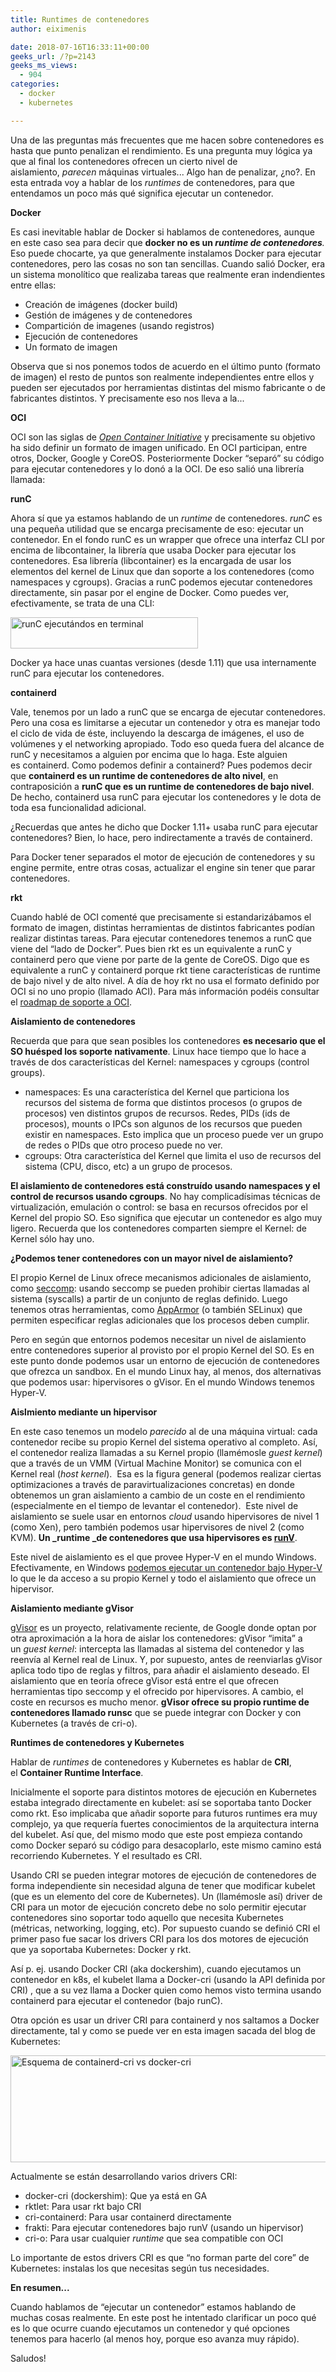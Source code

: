 ```yaml
---
title: Runtimes de contenedores
author: eiximenis

date: 2018-07-16T16:33:11+00:00
geeks_url: /?p=2143
geeks_ms_views:
  - 904
categories:
  - docker
  - kubernetes

---
```

Una de las preguntas más frecuentes que me hacen sobre contenedores es hasta que punto penalizan el rendimiento. Es una pregunta muy lógica ya que al final los contenedores ofrecen un cierto nivel de aislamiento, _parecen_ máquinas virtuales... Algo han de penalizar, ¿no?. En esta entrada voy a hablar de los _runtimes_ de contenedores, para que entendamos un poco más qué significa ejecutar un contenedor.
  
<!--more-->


  
**Docker**
  
Es casi inevitable hablar de Docker si hablamos de contenedores, aunque en este caso sea para decir que **docker no es un _runtime de contenedores_**_._ Eso puede chocarte, ya que generalmente instalamos Docker para ejecutar contenedores, pero las cosas no son tan sencillas. Cuando salió Docker, era un sistema monolítico que realizaba tareas que realmente eran indendientes entre ellas:

  * Creación de imágenes (docker build)
  * Gestión de imágenes y de contenedores
  * Compartición de imagenes (usando registros)
  * Ejecución de contenedores
  * Un formato de imagen

Observa que si nos ponemos todos de acuerdo en el último punto (formato de imagen) el resto de puntos son realmente independientes entre ellos y pueden ser ejecutados por herramientas distintas del mismo fabricante o de fabricantes distintos. Y precisamente eso nos lleva a la...
  
**OCI**
  
OCI son las siglas de [_Open Container Initiative_][1] y precisamente su objetivo ha sido definir un formato de imagen unificado. En OCI participan, entre otros, Docker, Google y CoreOS. Posteriormente Docker &#8220;separó&#8221; su código para ejecutar contenedores y lo donó a la OCI. De eso salió una librería llamada:
  
**runC**
  
Ahora sí que ya estamos hablando de un _runtime_ de contenedores. _runC_ es una pequeña utilidad que se encarga precisamente de eso: ejecutar un contenedor. En el fondo runC es un wrapper que ofrece una interfaz CLI por encima de libcontainer, la librería que usaba Docker para ejecutar los contenedores. Esa librería (libcontainer) es la encargada de usar los elementos del kernel de Linux que dan soporte a los contenedores (como namespaces y cgroups). Gracias a runC podemos ejecutar contenedores directamente, sin pasar por el engine de Docker. Como puedes ver, efectivamente, se trata de una CLI:
  
[<img class="alignnone size-medium wp-image-2144" src="https://geeks.ms/etomas/wp-content/uploads/sites/154/2018/07/runc-300x50.png" alt="runC ejecutándos en terminal" width="300" height="50" />][2]
  
Docker ya hace unas cuantas versiones (desde 1.11) que usa internamente runC para ejecutar los contenedores.
  
**containerd**
  
Vale, tenemos por un lado a runC que se encarga de ejecutar contenedores. Pero una cosa es limitarse a ejecutar un contenedor y otra es manejar todo el ciclo de vida de éste, incluyendo la descarga de imágenes, el uso de volúmenes y el networking apropiado. Todo eso queda fuera del alcance de runC y necesitamos a alguien por encima que lo haga. Este alguien es containerd. Como podemos definir a containerd? Pues podemos decir que **containerd es un runtime de contenedores de alto nivel**, en contraposición a **runC que es un runtime de contenedores de bajo nivel**. De hecho, containerd usa runC para ejecutar los contenedores y le dota de toda esa funcionalidad adicional.
  
¿Recuerdas que antes he dicho que Docker 1.11+ usaba runC para ejecutar contenedores? Bien, lo hace, pero indirectamente a través de containerd.
  
Para Docker tener separados el motor de ejecución de contenedores y su engine permite, entre otras cosas, actualizar el engine sin tener que parar contenedores.
  
**rkt**
  
Cuando hablé de OCI comenté que precisamente si estandarizábamos el formato de imagen, distintas herramientas de distintos fabricantes podían realizar distintas tareas. Para ejecutar contenedores tenemos a runC que viene del &#8220;lado de Docker&#8221;. Pues bien rkt es un equivalente a runC y containerd pero que viene por parte de la gente de CoreOS. Digo que es equivalente a runC y containerd porque rkt tiene características de runtime de bajo nivel y de alto nivel. A día de hoy rkt no usa el formato definido por OCI si no uno propio (llamado ACI). Para más información podéis consultar el [roadmap de soporte a OCI][3].
  
**Aislamiento de contenedores**
  
Recuerda que para que sean posibles los contenedores **es necesario que el SO huésped los soporte nativamente**. Linux hace tiempo que lo hace a través de dos características del Kernel: namespaces y cgroups (control groups).

  * namespaces: Es una característica del Kernel que particiona los recursos del sistema de forma que distintos procesos (o grupos de procesos) ven distintos grupos de recursos. Redes, PIDs (ids de procesos), mounts o IPCs son algunos de los recursos que pueden existir en namespaces. Esto implica que un proceso puede ver un grupo de redes o PIDs que otro proceso puede no ver.
  * cgroups: Otra característica del Kernel que limita el uso de recursos del sistema (CPU, disco, etc) a un grupo de procesos.

**El aislamiento de contenedores está construído usando namespaces y el control de recursos usando cgroups**. No hay complicadísimas técnicas de virtualización, emulación o control: se basa en recursos ofrecidos por el Kernel del propio SO. Eso significa que ejecutar un contenedor es algo muy ligero. Recuerda que los contenedores comparten siempre el Kernel: de Kernel sólo hay uno.
  
**¿Podemos tener contenedores con un mayor nivel de aislamiento?**
  
El propio Kernel de Linux ofrece mecanismos adicionales de aislamiento, como [seccomp][4]: usando seccomp se pueden prohibir ciertas llamadas al sistema (syscalls) a partir de un conjunto de reglas definido. Luego tenemos otras herramientas, como [AppArmor][5] (o también SELinux) que permiten especificar reglas adicionales que los procesos deben cumplir.
  
Pero en según que entornos podemos necesitar un nivel de aislamiento entre contenedores superior al provisto por el propio Kernel del SO. Es en este punto donde podemos usar un entorno de ejecución de contenedores que ofrezca un sandbox. En el mundo Linux hay, al menos, dos alternativas que podemos usar: hipervisores o gVisor. En el mundo Windows tenemos Hyper-V.
  
**Aislmiento mediante un hipervisor**
  
En este caso tenemos un modelo _parecido_ al de una máquina virtual: cada contenedor recibe su propio Kernel del sistema operativo al completo. Así, el contenedor realiza llamadas a su Kernel propio (llamémosle _guest kernel_) que a través de un VMM (Virtual Machine Monitor) se comunica con el Kernel real (_host kernel_).  Esa es la figura general (podemos realizar ciertas optimizaciones a través de paravirtualizaciones concretas) en donde obtenemos un gran aislamiento a cambio de un coste en el rendimiento (especialmente en el tiempo de levantar el contenedor).  Este nivel de aislamiento se suele usar en entornos _cloud_ usando hipervisores de nivel 1 (como Xen), pero también podemos usar hipervisores de nivel 2 (como KVM). **Un _runtime _de contenedores que usa hipervisores es [runV][6]**.
  
Este nivel de aislamiento es el que provee Hyper-V en el mundo Windows. Efectivamente, en Windows [podemos ejecutar un contenedor bajo Hyper-V][7] lo que le da acceso a su propio Kernel y todo el aislamiento que ofrece un hipervisor.
  
**Aislamiento mediante gVisor**
  
[gVisor][8] es un proyecto, relativamente reciente, de Google donde optan por otra aproximación a la hora de aislar los contenedores: gVisor &#8220;imita&#8221; a un _guest kernel_: intercepta las llamadas al sistema del contenedor y las reenvía al Kernel real de Linux. Y, por supuesto, antes de reenviarlas gVisor aplica todo tipo de reglas y filtros, para añadir el aislamiento deseado. El aislamiento que en teoría ofrece gVisor está entre el que ofrecen herramientas tipo seccomp y el ofrecido por hipervisores. A cambio, el coste en recursos es mucho menor. **gVisor ofrece su propio runtime de contenedores llamado runsc** que se puede integrar con Docker y con Kubernetes (a través de cri-o).
  
**Runtimes de contenedores y Kubernetes**
  
Hablar de _runtimes_ de contenedores y Kubernetes es hablar de **CRI**, el **Container Runtime Interface**.
  
Inicialmente el soporte para distintos motores de ejecución en Kubernetes estaba integrado directamente en kubelet: así se soportaba tanto Docker como rkt. Eso implicaba que añadir soporte para futuros runtimes era muy complejo, ya que requería fuertes conocimientos de la arquitectura interna del kubelet. Así que, del mismo modo que este post empieza contando como Docker separó su código para desacoplarlo, este mismo camino está recorriendo Kubernetes. Y el resultado es CRI.
  
Usando CRI se pueden integrar motores de ejecución de contenedores de forma independiente sin necesidad alguna de tener que modificar kubelet (que es un elemento del core de Kubernetes). Un (llamémosle así) driver de CRI para un motor de ejecución concreto debe no solo permitir ejecutar contenedores sino soportar todo aquello que necesita Kubernetes (métricas, networking, logging, etc). Por supuesto cuando se definió CRI el primer paso fue sacar los drivers CRI para los dos motores de ejecución que ya soportaba Kubernetes: Docker y rkt.
  
Así p. ej. usando Docker CRI (aka dockershim), cuando ejecutamos un contenedor en k8s, el kubelet llama a Docker-cri (usando la API definida por CRI) , que a su vez llama a Docker quien como hemos visto termina usando containerd para ejecutar el contenedor (bajo runC).
  
Otra opción es usar un driver CRI para containerd y nos saltamos a Docker directamente, tal y como se puede ver en esta imagen sacada del blog de Kubernetes:
  
[<img class="alignnone wp-image-2145 " src="https://geeks.ms/etomas/wp-content/uploads/sites/154/2018/07/containerd-cri-1024x297.png" alt="Esquema de containerd-cri vs docker-cri" width="588" height="171" />][9]
  
Actualmente se están desarrollando varios drivers CRI:

  * docker-cri (dockershim): Que ya está en GA
  * rktlet: Para usar rkt bajo CRI
  * cri-containerd: Para usar containerd directamente
  * frakti: Para ejecutar contenedores bajo runV (usando un hipervisor)
  * cri-o: Para usar cualquier _runtime_ que sea compatible con OCI

Lo importante de estos drivers CRI es que &#8220;no forman parte del core&#8221; de Kubernetes: instalas los que necesitas según tus necesidades.
  
**En resumen...**
  
Cuando hablamos de &#8220;ejecutar un contenedor&#8221; estamos hablando de muchas cosas realmente. En este post he intentado clarificar un poco qué es lo que ocurre cuando ejecutamos un contenedor y qué opciones tenemos para hacerlo (al menos hoy, porque eso avanza muy rápido).
  
Saludos!

 [1]: https://www.opencontainers.org/
 [2]: https://geeks.ms/etomas/wp-content/uploads/sites/154/2018/07/runc.png
 [3]: https://coreos.com/rkt/docs/latest/proposals/oci.html
 [4]: https://en.wikipedia.org/wiki/Seccomp
 [5]: https://es.wikipedia.org/wiki/AppArmor
 [6]: https://github.com/hyperhq/runv
 [7]: https://docs.microsoft.com/es-es/virtualization/windowscontainers/manage-containers/hyperv-container
 [8]: https://github.com/google/gvisor
 [9]: https://geeks.ms/etomas/wp-content/uploads/sites/154/2018/07/containerd-cri.png